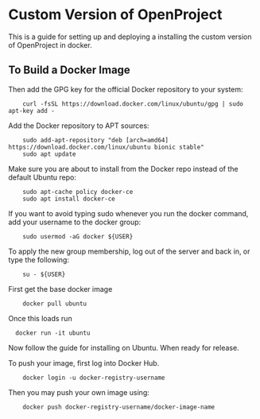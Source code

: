 # Custom Version of OpenProject

This is a guide for setting up and deploying a installing the custom  version of
OpenProject in docker.

## To Build a Docker Image

Then add the GPG key for the official Docker repository to your system:
```
    curl -fsSL https://download.docker.com/linux/ubuntu/gpg | sudo apt-key add -
```

Add the Docker repository to APT sources:

```
    sudo add-apt-repository "deb [arch=amd64] https://download.docker.com/linux/ubuntu bionic stable"
    sudo apt update
```

Make sure you are about to install from the Docker repo instead of the default Ubuntu repo:

```
    sudo apt-cache policy docker-ce
    sudo apt install docker-ce
```

If you want to avoid typing sudo whenever you run the docker command, add your username to the docker group:

```
    sudo usermod -aG docker ${USER}
```

To apply the new group membership, log out of the server and back in, or type the following:

```
    su - ${USER}
```

First get the base docker image

```
    docker pull ubuntu
```

Once this loads run

```
  docker run -it ubuntu
```

Now follow the guide for installing on Ubuntu.
When ready for release.

To push your image, first log into Docker Hub.

```
    docker login -u docker-registry-username
```

Then you may push your own image using:

```
    docker push docker-registry-username/docker-image-name
```
